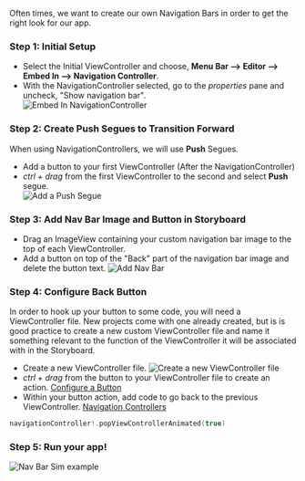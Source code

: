 Often times, we want to create our own Navigation Bars in order to get the right look for our app.

### Step 1: Initial Setup
 
- Select the Initial ViewController and choose, **Menu Bar --> Editor --> Embed In --> Navigation Controller**.
- With the NavigationController selected, go to the *properties* pane and uncheck, "Show navigation bar".  
![Embed In NavigationController](http://i.imgur.com/TDbx05T.gif)


### Step 2: Create Push Segues to Transition Forward

When using NavigationControllers, we will use **Push** Segues.
- Add a button to your first ViewController (After the NavigationController)
- *ctrl + drag* from the first ViewController to the second and select **Push** segue.  
![Add a Push Segue](http://i.imgur.com/RfNIR62.gif)
### Step 3: Add Nav Bar Image and Button in Storyboard

- Drag an ImageView containing your custom navigation bar image to the top of each ViewController.
- Add a button on top of the "Back" part of the navigation bar image and delete the button text.
![Add Nav Bar](http://i.imgur.com/dUYB6yZ.gif)


### Step 4: Configure Back Button  

In order to hook up your button to some code, you will need a ViewController file. New projects come with one already created, but is is good practice to create a new custom ViewController file and name it something relevant to the function of the ViewController it will be associated with in the Storyboard.
- Create a new ViewController file. 
![Create a new ViewController file](http://i.imgur.com/LBAIYZT.png)
- *ctrl + drag* from the button to your ViewController file to create an action. [Configure a Button](https://github.com/codepath/ios_guides/wiki/Configure-a-Button)
- Within your button action, add code to go back to the previous ViewController. [Navigation Controllers]()

```Swift
navigationController!.popViewControllerAnimated(true)
```

### Step 5: Run your app!  
![Nav Bar Sim example](http://i.imgur.com/XQ7duiZ.gif)  

